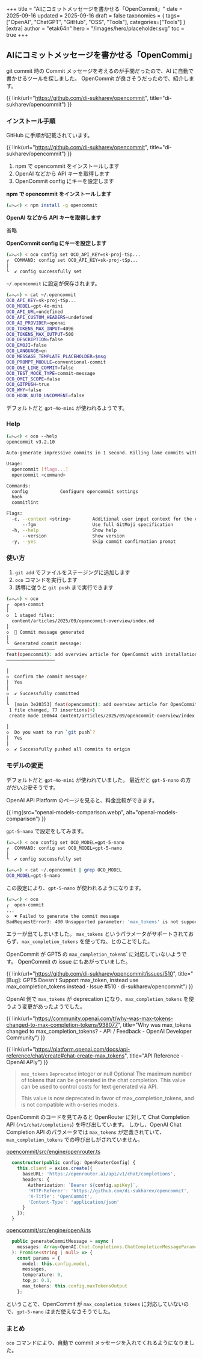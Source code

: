 +++
title = "AIにコミットメッセージを書かせる「OpenCommit」"
date = 2025-09-16
updated = 2025-09-16
draft = false
taxonomies = { tags=["OpenAI", "ChatGPT", "GitHub", "OSS", "Tools"], categories=["Tools"] }
[extra]
author = "etak64n"
hero = "/images/hero/placeholder.svg"
toc = true
+++

## AIにコミットメッセージを書かせる「OpenCommi」

git commit 時の Commit メッセージを考えるのが手間だったので、AI に自動で書かせるツールを探しました。
OpenCommit が良さそうだったので、紹介します。

{{ link(url="https://github.com/di-sukharev/opencommit", title="di-sukharev/opencommit") }}

### インストール手順

GitHub に手順が記載されています。

{{ link(url="https://github.com/di-sukharev/opencommit", title="di-sukharev/opencommit") }}

1. npm で opencommit をインストールします
2. OpenAI などから API キーを取得します
3. OpenCommit config にキーを設定します

**npm で opencommit をインストールします**

```sh
(๑>ᴗ<) < npm install -g opencommit
```

**OpenAI などから API キーを取得します**

省略

**OpenCommit config にキーを設定します**

```sh
(๑>ᴗ<) < oco config set OCO_API_KEY=sk-proj-tSp...
┌  COMMAND: config set OCO_API_KEY=sk-proj-tSp...
│
└  ✔ config successfully set
```

`~/.opencommit` に設定が保存されます。

```sh
(๑>ᴗ<) < cat ~/.opencommit
OCO_API_KEY=sk-proj-tSp...
OCO_MODEL=gpt-4o-mini
OCO_API_URL=undefined
OCO_API_CUSTOM_HEADERS=undefined
OCO_AI_PROVIDER=openai
OCO_TOKENS_MAX_INPUT=4096
OCO_TOKENS_MAX_OUTPUT=500
OCO_DESCRIPTION=false
OCO_EMOJI=false
OCO_LANGUAGE=en
OCO_MESSAGE_TEMPLATE_PLACEHOLDER=$msg
OCO_PROMPT_MODULE=conventional-commit
OCO_ONE_LINE_COMMIT=false
OCO_TEST_MOCK_TYPE=commit-message
OCO_OMIT_SCOPE=false
OCO_GITPUSH=true
OCO_WHY=false
OCO_HOOK_AUTO_UNCOMMENT=false
```

デフォルトだと `gpt-4o-mini` が使われるようです。

### Help

```sh
(๑>ᴗ<) < oco --help
opencommit v3.2.10

Auto-generate impressive commits in 1 second. Killing lame commits with AI 🤯🔫

Usage:
  opencommit [flags...]
  opencommit <command>

Commands:
  config            Configure opencommit settings                                     
  hook                                                                                
  commitlint                                                                          

Flags:
  -c, --context <string>        Additional user input context for the commit message  
      --fgm                     Use full GitMoji specification                        
  -h, --help                    Show help                                             
      --version                 Show version                                          
  -y, --yes                     Skip commit confirmation prompt                       
```

### 使い方

1. `git add` でファイルをステージングに追加します
2. `oco` コマンドを実行します
3. 誘導に従うと `git push` まで実行できます

```sh
(๑>ᴗ<) < oco                                                             (git)-[main]
┌  open-commit
│
◇  1 staged files:
  content/articles/2025/09/opencommit-overview/index.md
│
◇  📝 Commit message generated
│
└  Generated commit message:
——————————————————
feat(opencommit): add overview article for OpenCommit with installation steps and usage instructions
——————————————————

│
◇  Confirm the commit message?
│  Yes
│
◇  ✔ Successfully committed
│
└  [main 3e20353] feat(opencommit): add overview article for OpenCommit with installation steps and usage instructions
 1 file changed, 77 insertions(+)
 create mode 100644 content/articles/2025/09/opencommit-overview/index.md

│
◇  Do you want to run `git push`?
│  Yes
│
◇  ✔ Successfully pushed all commits to origin
```

### モデルの変更

デフォルトだと `gpt-4o-mini` が使われていました。
最近だと `gpt-5-nano` の方がだいぶ安そうです。

OpenAI API Platform のページを見ると、料金比較ができます。

{{ img(src="openai-models-comparison.webp", alt="openai-models-comparison") }}

`gpt-5-nano` で設定をしてみます。

```sh
(๑>ᴗ<) < oco config set OCO_MODEL=gpt-5-nano
┌  COMMAND: config set OCO_MODEL=gpt-5-nano
│
└  ✔ config successfully set
```

```sh
(๑>ᴗ<) < cat ~/.opencommit | grep OCO_MODEL
OCO_MODEL=gpt-5-nano
```

この設定により、`gpt-5-nano` が使われるようになります。

```sh
(๑>ᴗ<) < oco                                                             (git)-[main]
┌  open-commit
...
◇  ✖ Failed to generate the commit message
BadRequestError3: 400 Unsupported parameter: 'max_tokens' is not supported with this model. Use 'max_completion_tokens' instead.
```

エラーが出てしまいました。
`max_tokens` というパラメータがサポートされておらず、`max_completion_tokens` を使ってね、とのことでした。

OpenCommit が GPT5 の `max_completion_token`s` に対応していないようです。
OpenCommit の issue にもあがっていました。

{{ link(url="https://github.com/di-sukharev/opencommit/issues/510", title="[Bug]: GPT5 Doesn't Support max_token, instead use max_completion_tokens instead · Issue #510 · di-sukharev/opencommit") }}

OpenAI 側で `max_tokens` が deprecation になり、`max_completion_tokens` を使うよう変更があったようでした。

{{ link(url="https://community.openai.com/t/why-was-max-tokens-changed-to-max-completion-tokens/938077", title="Why was max_tokens changed to max_completion_tokens? - API / Feedback - OpenAI Developer Community") }}

{{ link(url="https://platform.openai.com/docs/api-reference/chat/create#chat-create-max_tokens", title="API Reference - OpenAI APIy") }}

> `max_tokens` `Deprecated` integer or null Optional
> The maximum number of tokens that can be generated in the chat completion. This value can be used to control costs for text generated via API.
> 
> This value is now deprecated in favor of max_completion_tokens, and is not compatible with o-series models.

OpenCommit のコードを見てみると OpenRouter に対して Chat Completion API (`/v1/chat/completions`) を呼び出しています。
しかし、OpenAI Chat Completion API のパラメータでは `max_tokens` が定義されていて、`max_completion_tokens` での呼び出しがされていません。

[opencommit/src/engine/openrouter.ts](https://github.com/di-sukharev/opencommit/blob/ebbaff0628cfd8ae14495bd456f9a2e8e47967c5/src/engine/openrouter.ts#L13)

```ts
  constructor(public config: OpenRouterConfig) {
    this.client = axios.create({
      baseURL: 'https://openrouter.ai/api/v1/chat/completions',
      headers: {
        Authorization: `Bearer ${config.apiKey}`,
        'HTTP-Referer': 'https://github.com/di-sukharev/opencommit',
        'X-Title': 'OpenCommit',
        'Content-Type': 'application/json'
      }
    });
  }
```

[opencommit/src/engine/openAi.ts](https://github.com/di-sukharev/opencommit/blob/ebbaff0628cfd8ae14495bd456f9a2e8e47967c5/src/engine/openAi.ts#L36-L45)

```ts
  public generateCommitMessage = async (
    messages: Array<OpenAI.Chat.Completions.ChatCompletionMessageParam>
  ): Promise<string | null> => {
    const params = {
      model: this.config.model,
      messages,
      temperature: 0,
      top_p: 0.1,
      max_tokens: this.config.maxTokensOutput
    };
```

ということで、OpenCommit が `max_completion_tokens` に対応していないので、`gpt-5-nano` はまだ使えなさそうでした。

### まとめ
`oco` コマンドにより、自動で commit メッセージを入れてくれるようになりました。
